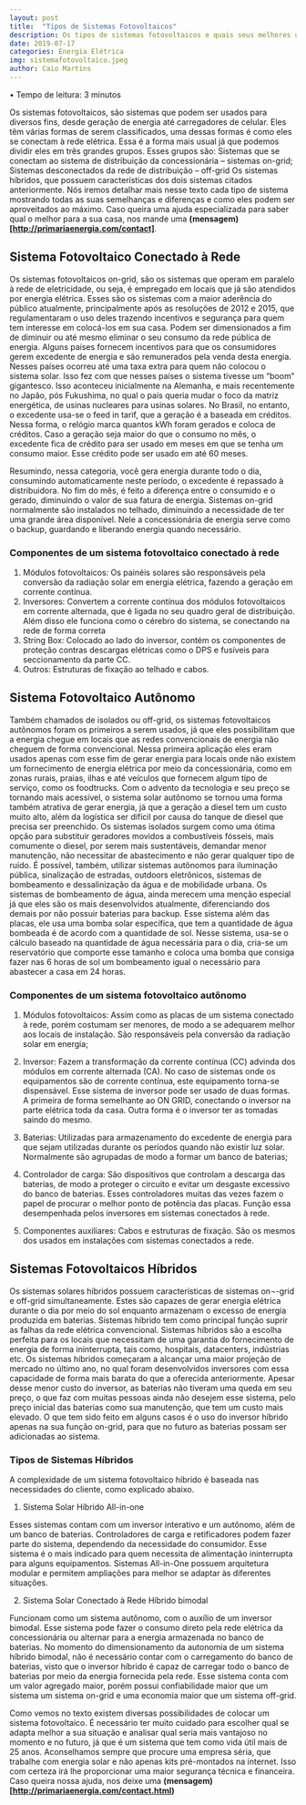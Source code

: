 ```yaml
---
layout: post
title:  "Tipos de Sistemas Fotovoltaicos"
description: Os tipos de sistemas fotovoltaicos e quais seus melhores usos
date: 2019-07-17
categories: Energia Elétrica
img: sistemafotovoltaico.jpeg
author: Caio Martins
---
```



•	Tempo de leitura: 3 minutos


Os sistemas fotovoltaicos, são sistemas que podem ser usados para diversos fins, desde geração de energia até carregadores de celular. Eles têm várias formas de serem classificados, uma dessas formas é como eles se conectam à rede elétrica. Essa é a forma mais usual já que podemos dividir eles em três grandes grupos. 
Esses grupos são:
Sistemas que se conectam ao sistema de distribuição da concessionária – sistemas on-grid; 
Sistemas desconectados da rede de distribuição – off-grid 
Os sistemas híbridos, que possuem características dos dois sistemas citados anteriormente.
 Nós iremos detalhar mais nesse texto cada tipo de sistema mostrando todas as suas semelhanças e diferenças e como eles podem ser aproveitados ao máximo. 
Caso queira uma ajuda especializada para saber qual o melhor para a sua casa, nos mande uma **(mensagem)[http://primariaenergia.com/contact]**.

<h2>Sistema Fotovoltaico Conectado à Rede</h2>

Os sistemas fotovoltaicos on-grid, são os sistemas que operam em paralelo à rede de eletricidade, ou seja, é empregado em locais que já são atendidos por energia elétrica. 
Esses são os sistemas com a maior aderência do público atualmente, principalmente após as resoluções de 2012 e 2015, que regulamentaram o uso deles trazendo incentivos e segurança para quem tem interesse em colocá-los em sua casa.
Podem ser dimensionados a fim de diminuir ou até mesmo eliminar o seu consumo da rede pública de energia. Alguns países fornecem incentivos para que os consumidores gerem excedente de energia e são remunerados pela venda desta energia. Nesses países ocorreu até uma taxa extra para quem não colocou o sistema solar. Isso fez com que nesses países o sistema tivesse um “boom” gigantesco. Isso aconteceu inicialmente na Alemanha, e mais recentemente no Japão, pós Fukushima, no qual o país queria mudar o foco da matriz energética, de usinas nucleares para usinas solares.
No Brasil, no entanto, o excedente usa-se o feed in tarif, que a geração é a baseada em créditos. Nessa forma, o relógio marca quantos kWh foram gerados e coloca de créditos. Caso a geração seja maior do que o consumo no mês, o excedente fica de crédito para ser usado em meses em que se tenha um consumo maior. Esse crédito pode ser usado em até 60 meses.

Resumindo, nessa categoria, você gera energia durante todo o dia, consumindo automaticamente neste período, o excedente é repassado à distribuidora. No fim do mês, é feito a diferença entre o consumido e o gerado, diminuindo o valor de sua fatura de energia. Sistemas on-grid normalmente são instalados no telhado, diminuindo a necessidade de ter uma grande área disponível. Nele a concessionária de energia serve como o backup, guardando e liberando energia quando necessário.

<h3> Componentes de um sistema fotovoltaico conectado à rede </h3>

1.	Módulos fotovoltaicos: Os painéis solares são responsáveis pela conversão da radiação solar em energia elétrica, fazendo a geração em corrente contínua. 
2.	Inversores: Convertem a corrente contínua dos módulos fotovoltaicos em corrente alternada, que é ligada no seu quadro geral de distribuição. Além disso ele funciona como o cérebro do sistema, se conectando na rede de forma correta
3.	String Box: Colocado ao lado do inversor, contém os componentes de proteção contras descargas elétricas como o DPS e fusíveis para seccionamento da parte CC.
4.	Outros: Estruturas de fixação ao telhado e cabos.

<h2> Sistema Fotovoltaico Autônomo </h2>

Também chamados de isolados ou off-grid, os sistemas fotovoltaicos autônomos foram os primeiros a serem usados, já que eles possibilitam que a energia chegue em locais que as redes convencionais de energia não cheguem de forma convencional. 
Nessa primeira aplicação eles eram usados apenas com esse fim de gerar energia para locais onde não existem um fornecimento de energia elétrica por meio da concessionária, como em zonas rurais, praias, ilhas e até veículos que fornecem algum tipo de serviço, como os foodtrucks. 
Com o advento da tecnologia e seu preço se tornando mais acessível, o sistema solar autônomo se tornou uma forma também atrativa de gerar energia, já que a geração a diesel tem um custo muito alto, além da logística ser difícil por causa do tanque de diesel que precisa ser preenchido.
Os sistemas isolados surgem como uma ótima opção para substituir geradores movidos a combustíveis fósseis, mais comumente o diesel, por serem mais sustentáveis, demandar menor manutenção, não necessitar de abastecimento e não gerar qualquer tipo de ruído.
É possível, também, utilizar sistemas autônomos para iluminação pública, sinalização de estradas, outdoors eletrônicos, sistemas de bombeamento e dessalinização da água e de mobilidade urbana. 
Os sistemas de bombeamento de água, ainda merecem uma menção especial já que eles são os mais desenvolvidos atualmente, diferenciando dos demais por não possuir baterias para backup. Esse sistema além das placas, ele usa uma bomba solar específica, que tem a quantidade de água bombeada é de acordo com a quantidade de sol. Nesse sistema, usa-se o cálculo baseado na quantidade de água necessária para o dia, cria-se um reservatório que comporte esse tamanho e coloca uma bomba que consiga fazer nas 6 horas de sol um bombeamento igual o necessário para abastecer a casa em 24 horas.

<h3> Componentes de um sistema fotovoltaico autônomo </h3>

1.	Módulos fotovoltaicos: Assim como as placas de um sistema conectado à rede, porém costumam ser menores, de modo a se adequarem melhor aos locais de instalação. São responsáveis pela conversão da radiação solar em energia;

2.	Inversor: Fazem a transformação da corrente contínua (CC) advinda dos módulos em corrente alternada (CA). No caso de sistemas onde os equipamentos são de corrente contínua, este equipamento torna-se dispensável. Esse sistema de inversor pode ser usado de duas formas. A primeira de forma semelhante ao ON GRID, conectando o inversor na parte elétrica toda da casa. Outra forma é o inversor ter as tomadas saindo do mesmo. 

3.	Baterias: Utilizadas para armazenamento do excedente de energia para que sejam utilizadas durante os períodos quando não existir luz solar. Normalmente são agrupadas de modo a formar um banco de baterias;

4.	Controlador de carga: São dispositivos que controlam a descarga das baterias, de modo a proteger o circuito e evitar um desgaste excessivo do banco de baterias. Esses controladores muitas das vezes fazem o papel de procurar o melhor ponto de potência das placas. Função essa desempenhada pelos inversores em sistemas conectados à rede.

5.	Componentes auxiliares: Cabos e estruturas de fixação. São os mesmos dos usados em instalações com sistemas conectados a rede.

<h2> Sistemas Fotovoltaicos Híbridos </h2>

Os sistemas solares híbridos possuem características de sistemas on¬-grid e off-grid simultaneamente. Estes são capazes de gerar energia elétrica durante o dia por meio do sol enquanto armazenam o excesso de energia produzida em baterias. Sistemas híbrido tem como principal função suprir as falhas da rede elétrica convencional.
Sistemas híbridos são a escolha perfeita para os locais que necessitam de uma garantia do fornecimento de energia de forma ininterrupta, tais como, hospitais, datacenters, indústrias etc. 
Os sistemas híbridos começaram a alcançar uma maior projeção de mercado no último ano, no qual foram desenvolvidos inversores com essa capacidade de forma mais barata do que a oferecida anteriormente. 
Apesar desse menor custo do inversor, as baterias não tiveram uma queda em seu preço, o que faz com muitas pessoas ainda não desejem esse sistema, pelo preço inicial das baterias como sua manutenção, que tem um custo mais elevado. O que tem sido feito em alguns casos é o uso do inversor híbrido apenas na sua função on-grid, para que no futuro as baterias possam ser adicionadas ao sistema.

<h3>Tipos de Sistemas Híbridos </h3>

A complexidade de um sistema fotovoltaico híbrido é baseada nas necessidades do cliente, como explicado abaixo. 

1.	Sistema Solar Híbrido All-in-one

Esses sistemas contam com um inversor interativo e um autônomo, além de um banco de baterias. Controladores de carga e retificadores podem fazer parte do sistema, dependendo da necessidade do consumidor. Esse sistema é o mais indicado para quem necessita de alimentação ininterrupta para alguns equipamentos. Sistemas All-in-One possuem arquitetura modular e permitem ampliações para melhor se adaptar às diferentes situações.


2.	Sistema Solar Conectado à Rede Híbrido bimodal 

Funcionam como um sistema autônomo, com o auxílio de um inversor bimodal. Esse sistema pode fazer o consumo direto pela rede elétrica da concessionária ou alternar para a energia armazenada no banco de baterias. No momento do dimensionamento da autonomia de um sistema híbrido bimodal, não é necessário contar com o carregamento do banco de baterias, visto que o inversor híbrido é capaz de carregar todo o banco de baterias por meio da energia fornecida pela rede. 
Esse sistema conta com um valor agregado maior, porém possui confiabilidade maior que um sistema um sistema on-grid e uma economia maior que um sistema off-grid. 

Como vemos no texto existem diversas possibilidades de colocar um sistema fotovoltaico. É necessário ter muito cuidado para escolher qual se adapta melhor a sua situação e analisar qual seria mais vantajoso no momento e no futuro, já que é um sistema que tem como vida útil mais de 25 anos.
Aconselhamos sempre que procure uma empresa séria, que trabalhe com energia solar e não apenas kits pré-montados na internet. Isso com certeza irá lhe proporcionar uma maior segurança técnica e financeira. Caso queira nossa ajuda, nos deixe uma **(mensagem)[http://primariaenergia.com/contact.html)**
